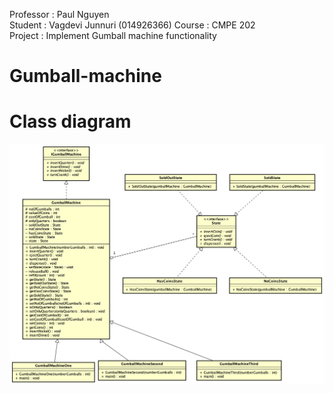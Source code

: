 Professor : Paul Nguyen <br/>
Student : Vagdevi Junnuri (014926366)
Course : CMPE 202 <br/>
Project : Implement Gumball machine functionality<br/>


# Gumball-machine

# Class diagram

![](Class%20Diagram.png)
